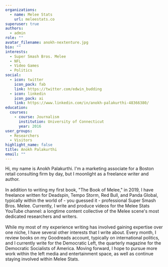 ```yaml
---
organizations:
  - name: Melee Stats
    url: meleestats.co
superuser: true
authors:
  - admin
role: ""
avatar_filename: anokh-nextenture.jpg
bio: ""
interests:
  - Super Smash Bros. Melee
  - NFL
  - Video Games
  - Politics
social:
  - icon: twitter
    icon_pack: fab
    link: https://twitter.com/edwin_budding
  - icon: linkedin
    icon_pack: ai
    link: https://www.linkedin.com/in/anokh-palakurthi-48366380/
education:
  courses:
    - course: Journalism
      institution: University of Connecticut
      year: 2016
user_groups:
  - Researchers
  - Visitors
highlight_name: false
title: Anokh Palakurthi
email: ""
---
```

Hi, my name is Anokh Palakurthi. I'm a marketing associate for a Boston retail consulting firm by day, but I moonlight as a freelance writer and author. \
\
In addition to writing my first book, "The Book of Melee," in 2019, I have freelance written for Deadspin, Tempo Storm, Red Bull, and Panda Global, typically within the world of - you guessed it - professional Super Smash Bros. Melee. Currently, I write and produce videos for the Melee Stats YouTube channel: a longtime content collective of the Melee scene's most dedicated researchers and writers. \
\
While my most of my experience writing has involved gaining expertise over one niche, I have several other interests that I write about. Every month, I review books on my Goodreads account, typically on international politics, and I currently write for the Democratic Left, the quarterly magazine for the Democratic Socialists of America. Moving forward, I hope to pursue more work within the left media and entertainment space, as well as continue staying involved within Melee Stats.